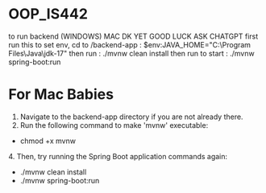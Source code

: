 # OOP_IS442

to run backend (WINDOWS) MAC DK YET GOOD LUCK ASK CHATGPT
first run this to set env, cd to /backend-app : $env:JAVA_HOME="C:\Program Files\Java\jdk-17"
then run : ./mvnw clean install
then run to start : ./mvnw spring-boot:run

# For Mac Babies
1. Navigate to the backend-app directory if you are not already there.
2. Run the following command to make 'mvnw' executable:
<ul>
  <li>chmod +x mvnw</li>
</ul>
4. Then, try running the Spring Boot application commands again:
<ul>
  <li>./mvnw clean install</li>
  <li>./mvnw spring-boot:run</li>
</ul>
